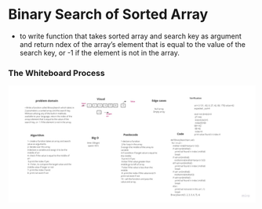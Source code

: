 
# Binary Search of Sorted Array

* to write function that takes sorted array and search key as argument and return ndex of the array’s element that is equal to the value of the search key, or -1 if the element is not in the array.


### The Whiteboard Process

![CodeChallenge 3](BinarySearch.jpg)
